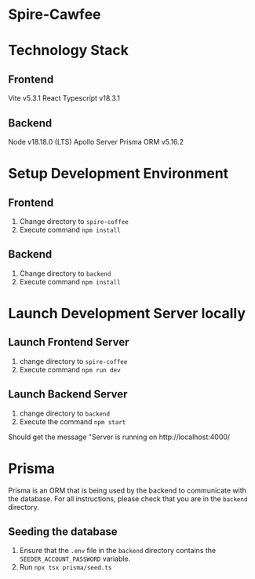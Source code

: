 # Spire-Cawfee

<!-- At some point we want to include a description of the app here -->

# Technology Stack

## Frontend

Vite v5.3.1
React Typescript v18.3.1

## Backend

Node v18.18.0 (LTS)
Apollo Server
Prisma ORM v5.16.2

# Setup Development Environment

## Frontend

1. Change directory to `spire-coffee`
2. Execute command `npm install`

## Backend

1. Change directory to `backend`
2. Execute command `npm install`

# Launch Development Server locally

## Launch Frontend Server

1. change directory to `spire-coffee`
2. Execute command `npm run dev`

## Launch Backend Server

1. change directory to `backend`
2. Execute the command `npm start`

Should get the message "Server is running on http://localhost:4000/

# Prisma

Prisma is an ORM that is being used by the backend to communicate with the database. For all instructions, please check that you are in the `backend` directory.

## Seeding the database

1. Ensure that the `.env` file in the `backend` directory contains the `SEEDER_ACCOUNT_PASSWORD` variable.
2. Run `npx tsx prisma/seed.ts`
